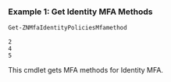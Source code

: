 ### Example 1: Get Identity MFA Methods
```powershell
Get-ZNMfaIdentityPoliciesMfamethod
```

```output
2
4
5
```

This cmdlet gets MFA methods for Identity MFA.
